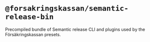 # `@forsakringskassan/semantic-release-bin`

Precompiled bundle of Semantic release CLI and plugins used by the Försäkringskassan presets.
